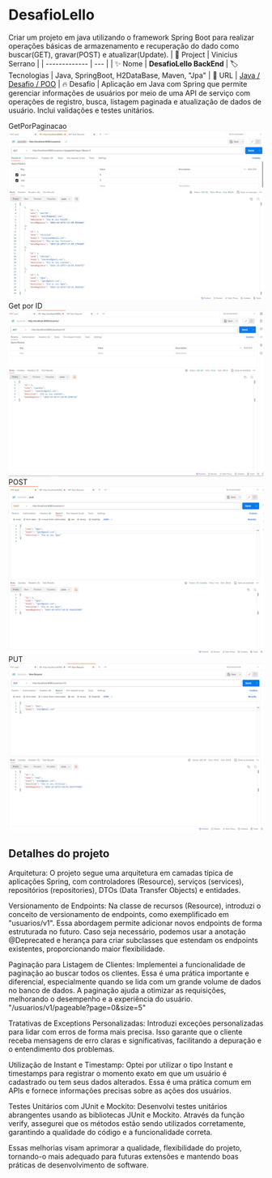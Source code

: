 # DesafioLello

Criar um projeto em java utilizando o framework Spring Boot para realizar operações básicas de armazenamento e recuperação do dado como buscar(GET), gravar(POST) e atualizar(Update).
| 💾 Project | Vinicius Serrano    |
| -------------  | --- |
| :sparkles: Nome        | **DesafioLello BackEnd**
| :label: Tecnologias | Java, SpringBoot, H2DataBase, Maven, "Jpa"
| :rocket: URL         | [Java / Desafio / POO](https://github.com/viniciusserrano/DesafioLello)
| :fire: Desafio     | Aplicação em Java com Spring que permite gerenciar informações de usuários por meio de uma API de serviço com operações de registro, busca, listagem paginada e atualização de dados de usuário. Inclui validações e testes unitários.

<!-- Inserir imagem com a #vitrinedev ao final do link -->
GetPorPaginacao
![](getPaginacao.png#vitrinedev)
<br>
Get por ID
![](getPorId.png#vitrinedev)
<br>
POST
![](post.png#vitrinedev)
<br>
PUT
![](put.png#vitrinedev)

## Detalhes do projeto
Arquitetura:
O projeto segue uma arquitetura em camadas típica de aplicações Spring, com controladores (Resource), serviços (services), repositórios (repositories), DTOs (Data Transfer Objects) e entidades.

Versionamento de Endpoints:
Na classe de recursos (Resource), introduzi o conceito de versionamento de endpoints, como exemplificado em "usuarios/v1". 
Essa abordagem permite adicionar novos endpoints de forma estruturada no futuro. 
Caso seja necessário, podemos usar a anotação @Deprecated e herança para criar subclasses que estendam os endpoints existentes, proporcionando maior flexibilidade.

Paginação para Listagem de Clientes:
Implementei a funcionalidade de paginação ao buscar todos os clientes. Essa é uma prática importante e diferencial, especialmente quando se lida com um grande volume de dados no banco de dados. 
A paginação ajuda a otimizar as requisições, melhorando o desempenho e a experiência do usuário.
"/usuarios/v1/pageable?page=0&size=5"

Tratativas de Exceptions Personalizadas:
Introduzi exceções personalizadas para lidar com erros de forma mais precisa. Isso garante que o cliente receba mensagens de erro claras e significativas, facilitando a depuração e o entendimento dos problemas.

Utilização de Instant e Timestamp:
Optei por utilizar o tipo Instant e timestamps para registrar o momento exato em que um usuário é cadastrado ou tem seus dados alterados. 
Essa é uma prática comum em APIs e fornece informações precisas sobre as ações dos usuários.

Testes Unitários com JUnit e Mockito:
Desenvolvi testes unitários abrangentes usando as bibliotecas JUnit e Mockito. 
Através da função verify, assegurei que os métodos estão sendo utilizados corretamente, garantindo a qualidade do código e a funcionalidade correta.


Essas melhorias visam aprimorar a qualidade, flexibilidade do projeto, tornando-o mais adequado para futuras extensões e mantendo boas práticas de desenvolvimento de software.
